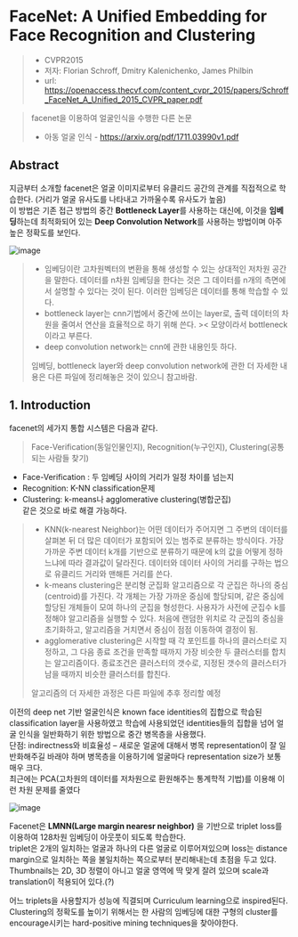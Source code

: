 # FaceNet: A Unified Embedding for Face Recognition and Clustering
> * CVPR2015
> * 저자: Florian Schroff, Dmitry Kalenichenko, James Philbin
> * url: https://openaccess.thecvf.com/content_cvpr_2015/papers/Schroff_FaceNet_A_Unified_2015_CVPR_paper.pdf


> facenet을 이용하여 얼굴인식을 수행한 다른 논문
> * 아동 얼굴 인식 - https://arxiv.org/pdf/1711.03990v1.pdf 

## Abstract
지금부터 소개할 facenet은 얼굴 이미지로부터 유클리드 공간의 관계를 직접적으로 학습한다. (거리가 얼굴 유사도를 나타내고 가까울수록 유사도가 높음)   
이 방법은 기존 접근 방법의 중간 **Bottleneck Layer**를 사용하는 대신에, 이것을 **임베딩**하는데 최적화되어 있는 **Deep Convolution Network**를 사용하는 방법이며 아주 높은 정확도를 보인다. 

![image](https://user-images.githubusercontent.com/67731178/126897715-84459892-b56c-44ac-8fe3-0f14df39762c.png)

> * 임베딩이란 고차원벡터의 변환을 통해 생성할 수 있는 상대적인 저차원 공간을 말한다. 데이터를 n차원 임베딩을 한다는 것은 그 데이터를 n개의 측면에서 설명할 수 있다는 것이 된다. 이러한 임베딩은 데이터를 통해 학습할 수 있다.   
> * bottleneck layer는 cnn기법에서 중간에 쓰이는 layer로, 출력 데이터의 차원을 줄여서 연산을 효율적으로 하기 위해 쓴다. >< 모양이라서 bottleneck이라고 부른다.   
> * deep convolution network는 cnn에 관한 내용인듯 하다.   
> 
> 임베딩, bottleneck layer와 deep convolution network에 관한 더 자세한 내용은 다른 파일에 정리해놓은 것이 있으니 참고바람.

## 1.	Introduction

facenet의 세가지 통합 시스템은 다음과 같다.
> Face-Verification(동일인물인지), Recognition(누구인지), Clustering(공통되는 사람들 찾기)
* Face-Verification : 두 임베딩 사이의 거리가 일정 차이를 넘는지
* Recognition: K-NN classification문제
* Clustering: k-means나 agglomerative clustering(병합군집)   
같은 것으로 바로 해결 가능하다.

> * KNN(k-nearest Neighbor)는 어떤 데이터가 주어지면 그 주변의 데이터를 살펴본 뒤 더 많은 데이터가 포함되어 있는 범주로 분류하는 방식이다. 가장 가까운 주변 데이터 k개를 기반으로 분류하기 때문에 k의 값을 어떻게 정하느냐에 따라 결과값이 달라진다. 데이터와 데이터 사이의 거리를 구하는 법으로 유클리드 거리와 맨해튼 거리를 쓴다.
> * k-means clustering은 분리형 군집화 알고리즘으로 각 군집은 하나의 중심(centroid)를 가진다. 각 개체는 가장 가까운 중심에 할당되며, 같은 중심에 할당된 개체들이 모여 하나의 군집을 형성한다. 사용자가 사전에 군집수 k를 정해야 알고리즘을 실행할 수 있다. 처음에 랜덤한 위치로 각 군집의 중심을 초기화하고, 알고리즘을 거치면서 중심이 점점 이동하여 결정이 됨.
> * agglomerative clustering은 시작할 때 각 포인트를 하나의 클러스터로 지정하고, 그 다음 종료 조건을 만족할 때까지 가장 비슷한 두 클러스터를 합치는 알고리즘이다. 종료조건은 클러스터의 갯수로, 지정된 갯수의 클러스터가 남을 때까지 비슷한 클러스터를 합친다.
> 
> 알고리즘의 더 자세한 과정은 다른 파일에 추후 정리할 예정


이전의 deep net 기반 얼굴인식은 known face identities의 집합으로 학습된 classification layer을 사용하였고 학습에 사용되었던 identities들의 집합을 넘어 얼굴 인식을 일반화하기 위한 방법으로 중간 병목층을 사용했다.   
단점: indirectness와 비효율성 – 새로운 얼굴에 대해서 병목 representation이 잘 일반화해주길 바래야 하며 병목층을 이용하기에 얼굴마다 representation size가 보통 매우 크다.   
최근에는 PCA(고차원의 데이터를 저차원으로 환원해주는 통계학적 기법)를 이용해 이런 차원 문제를 줄였다


![image](https://user-images.githubusercontent.com/67731178/126897721-618a609d-0e3b-42c5-88b2-84100c15011b.png)

Facenet은 **LMNN(Large margin nearesr neighbor)** 을 기반으로 triplet loss를 이용하여 128차원 임베딩이 아웃풋이 되도록 학습한다.   
triplet은 2개의 일치하는 얼굴과 하나의 다른 얼굴로 이루어져있으며 loss는 distance margin으로 일치하는 쪽을 불일치하는 쪽으로부터 분리해내는데 초점을 두고 있댜.   
Thumbnails는 2D, 3D 정렬이 아니고 얼굴 영역에 딱 맞게 잘려 있으며 scale과 translation이 적용되어 있다.(?)

어느 triplets을 사용할지가 성능에 직결되며 Curriculum learning으로 inspired된다.
Clustering의 정확도를 높이기 위해서는 한 사람의 임베딩에 대한 구형의 cluster를 encourage시키는 hard-positive mining techniques을 찾아야한다.

